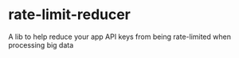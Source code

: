 # rate-limit-reducer
A lib to help reduce your app API keys from being rate-limited when processing big data

